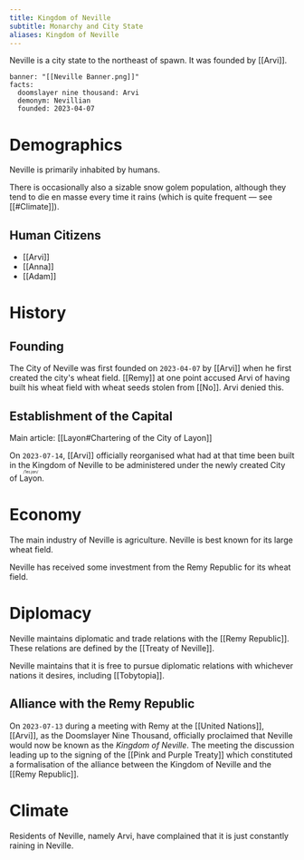 ```yaml
---
title: Kingdom of Neville
subtitle: Monarchy and City State
aliases: Kingdom of Neville
---
```


Neville is a city state to the northeast of spawn. It was founded by [[Arvi]].

```infobox-nation
banner: "[[Neville Banner.png]]"
facts:
  doomslayer nine thousand: Arvi
  demonym: Nevillian
  founded: 2023-04-07
```

# Demographics

Neville is primarily inhabited by humans.

There is occasionally also a sizable snow golem population, although they tend to die en masse every time it rains (which is quite frequent — see [[#Climate]]).

## Human Citizens

- [[Arvi]]
- [[Anna]]
- [[Adam]]

# History

## Founding
The City of Neville was first founded on `2023-04-07` by [[Arvi]] when he first created the city's wheat field. [[Remy]] at one point accused Arvi of having built his wheat field with wheat seeds stolen from [[No]]. Arvi denied this.

## Establishment of the Capital
Main article: [[Layon#Chartering of the City of Layon]]

On `2023-07-14`, [[Arvi]] officially reorganised what had at that time been built in the Kingdom of Neville to be administered under the newly created City of <ruby>Layon<rt>/ˈleɪ.jɑn/</rt></ruby>.

# Economy
The main industry of Neville is agriculture. Neville is best known for its large wheat field.

Neville has received some investment from the Remy Republic for its wheat field.

# Diplomacy
Neville maintains diplomatic and trade relations with the [[Remy Republic]]. These relations are defined by the [[Treaty of Neville]].

Neville maintains that it is free to pursue diplomatic relations with whichever nations it desires, including [[Tobytopia]].

## Alliance with the Remy Republic
On `2023-07-13` during a meeting with Remy at the [[United Nations]], [[Arvi]], as the Doomslayer Nine Thousand, officially proclaimed that Neville would now be known as the *Kingdom of Neville*. The meeting the discussion leading up to the signing of the [[Pink and Purple Treaty]] which constituted a formalisation of the alliance between the Kingdom of Neville and the [[Remy Republic]].

# Climate
Residents of Neville, namely Arvi, have complained that it is just constantly raining in Neville.